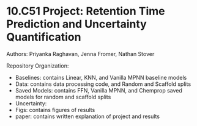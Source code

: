 # 10.C51 Project: Retention Time Prediction and Uncertainty Quantification

Authors: Priyanka Raghavan, Jenna Fromer, Nathan Stover

Repository Organization:
- Baselines: contains Linear, KNN, and Vanilla MPNN baseline models
- Data: contains data processing code, and Random and Scaffold splits
- Saved Models: contains FFN, Vanilla MPNN, and Chemprop saved models for random and scaffold splits
- Uncertainty: 
- Figs: contains figures of results
- paper: contains written explanation of project and results
